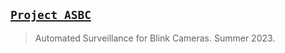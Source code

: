 ## [`Project ASBC`](http://lxrbckl.com/Project-ASBC)
> Automated Surveillance for Blink Cameras. Summer 2023.
